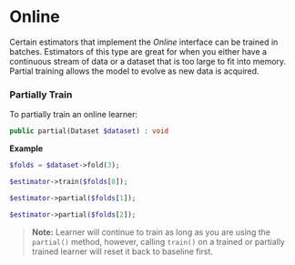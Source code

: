 # Online
Certain estimators that implement the *Online* interface can be trained in batches. Estimators of this type are great for when you either have a continuous stream of data or a dataset that is too large to fit into memory. Partial training allows the model to evolve as new data is acquired.

### Partially Train
To partially train an online learner:
```php
public partial(Dataset $dataset) : void
```

**Example**

```php
$folds = $dataset->fold(3);

$estimator->train($folds[0]);

$estimator->partial($folds[1]);

$estimator->partial($folds[2]);
```

> **Note:** Learner will continue to train as long as you are using the `partial()` method, however, calling `train()` on a trained or partially trained learner will reset it back to baseline first.